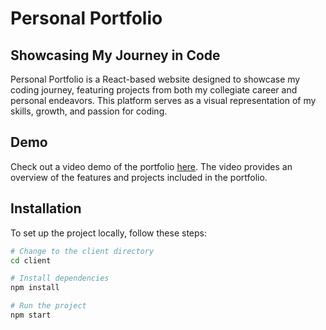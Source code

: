 # Personal Portfolio

## Showcasing My Journey in Code

Personal Portfolio is a React-based website designed to showcase my coding journey, featuring projects from both my collegiate career and personal endeavors. This platform serves as a visual representation of my skills, growth, and passion for coding.

## Demo

Check out a video demo of the portfolio [here](https://drive.google.com/file/d/1X-sotWji05J8HUP2zN_G0bjcCHqMmOsT/view?usp=sharing). The video provides an overview of the features and projects included in the portfolio.

## Installation

To set up the project locally, follow these steps:

```bash
# Change to the client directory
cd client

# Install dependencies
npm install

# Run the project
npm start
